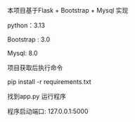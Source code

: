 本项目基于Flask + Bootstrap + Mysql  实现

python：3.13

Bootstrap : 3.0

Mysql: 8.0



项目获取后执行命令

pip install -r requirements.txt

找到app.py 运行程序 

程序启动端口: 127.0.0.1:5000

